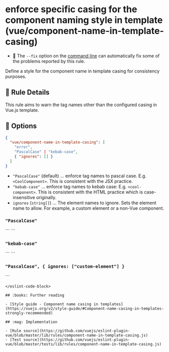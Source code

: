 # enforce specific casing for the component naming style in template (vue/component-name-in-template-casing)

- :wrench: The `--fix` option on the [command line](https://eslint.org/docs/user-guide/command-line-interface#fixing-problems) can automatically fix some of the problems reported by this rule.

Define a style for the component name in template casing for consistency purposes.

## :book: Rule Details

This rule aims to warn the tag names other than the configured casing in Vue.js template.

## :wrench: Options

```json
{
  "vue/component-name-in-template-casing": [
    "error",
    "PascalCase" | "kebab-case",
    { "ignores": [] }
  ]
}
```

- `"PascalCase"` (default) ... enforce tag names to pascal case. E.g. `<CoolComponent>`. This is consistent with the JSX practice.
- `"kebab-case"` ... enforce tag names to kebab case: E.g. `<cool-component>`. This is consistent with the HTML practice which is case-insensitive originally.
- `ignores` (`string[]`) ... The element names to ignore. Sets the element name to allow. For example, a custom element or a non-Vue component.

### `"PascalCase"`

<eslint-code-block :rules="{'vue/component-name-in-template-casing': ['error']}">
```
<template>
  <!-- ✓ GOOD -->
  <TheComponent />
  
  <!-- ✗ BAD -->
  <the-component />
  <theComponent />
  <The-component />
</template>
```
</eslint-code-block>

### `"kebab-case"`

<eslint-code-block :rules="{'vue/component-name-in-template-casing': ['error', 'kebab-case']}">
```
<template>
  <!-- ✓ GOOD -->
  <the-component />

  <!-- ✗ BAD -->
  <TheComponent />
  <theComponent />
  <Thecomponent />
  <The-component />
</template>
```
</eslint-code-block>


### `"PascalCase", { ignores: ["custom-element"] }`

<eslint-code-block :rules="{'vue/component-name-in-template-casing': ['error', 'PascalCase', {ignores: ['custom-element']}]}">
```
<template>
  <!-- ✓ GOOD -->
  <TheComponent/>
  <custom-element></custom-element>
  
  <!-- ✗ BAD -->
  <magic-element></magic-element>
</template>
```
</eslint-code-block>

## :books: Further reading

- [Style guide - Component name casing in templates](https://vuejs.org/v2/style-guide/#Component-name-casing-in-templates-strongly-recommended)

## :mag: Implementation

- [Rule source](https://github.com/vuejs/eslint-plugin-vue/blob/master/lib/rules/component-name-in-template-casing.js)
- [Test source](https://github.com/vuejs/eslint-plugin-vue/blob/master/tests/lib/rules/component-name-in-template-casing.js)
